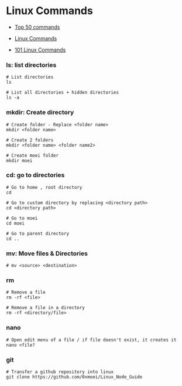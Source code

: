# Linux Commands

* [Top 50 commands](https://www.digitalocean.com/community/tutorials/linux-commands)

* [Linux Commands](https://github.com/trinib/Linux-Bash-Commands)

* [101 Linux Commands](https://github.com/bobbyiliev/101-linux-commands-ebook)

### ls: list directories
```console
# List directories
ls

# List all directories + hidden directories
ls -a
```

### mkdir: Create directory
```console
# Create folder - Replace <folder name>
mkdir <folder name>

# Create 2 folders
mkdir <folder name> <folder name2>

# Create moei folder
mkdir moei
```

### cd: go to directories
```console
# Go to home , root directory
cd

# Go to custom directory by replacing <directory path>
cd <directory path>

# Go to moei
cd moei

# Go to parent directory
cd ..
```

### mv: Move files & Directories
```console
# mv <source> <destination>
```

### rm
```console
# Remove a file
rm -rf <file>

# Remove a file in a directory
rm -rf <directory/file>
```

### nano
```console
# Open edit menu of a file / if file doesn't exist, it creates it
nano <file?
```

### git
```console
# Transfer a github repository into linux
git clone https://github.com/0xmoei/Linux_Node_Guide
```
